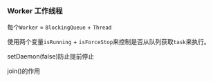 ### Worker 工作线程
每个```Worker``` = ```BlockingQueue``` + ```Thread```

使用两个变量```isRunning``` + ```isForceStop```来控制是否从队列获取```task```来执行。


setDaemon(false)防止提前停止

join()的作用 